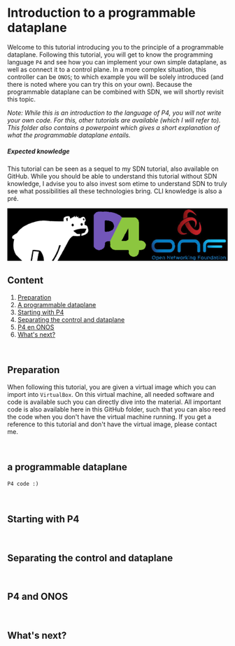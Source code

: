 # Introduction to a programmable dataplane

Welcome to this tutorial introducing you to the principle of a programmable dataplane.
Following this tutorial, you will get to know the programming language `P4` and see how you can implement your own simple dataplane, as well as connect it to a control plane.
In a more complex situation, this controller can be `ONOS`; to which example you will be solely introduced (and there is noted where you can try this on your own).
Because the programmable dataplane can be combined with SDN, we will shortly revisit this topic.

_Note: While this is an introduction to the language of P4, you will not write your own code._
_For this, other tutorials are available (which I will refer to)._
_This folder also contains a powerpoint which gives a short explanation of what the programmable dataplane entails._


##### Expected knowledge #####
This tutorial can be seen as a sequel to my SDN tutorial, also available on GitHub.
While you should be able to understand this tutorial without SDN knowledge, I advise you to also invest som etime to understand SDN to truly see what possibilities all these technologies bring.
CLI knowledge is also a pré.

![banner image](/images/p4-logo.png)

## Content
1. [Preparation](#voorbereiding)
2. [A programmable dataplane](#dataplane)
3. [Starting with P4](#switch1)
4. [Separating the control and dataplane](#switch2)
5. [P4 en ONOS](#onos)
6. [What's next?](#whatnext)

&nbsp;
## Preparation <a name="voorbereiding"></a>
When following this tutorial, you are given a virtual image which you can import into `VirtualBox`.
On this virtual machine, all needed software and code is available such you can directly dive into the material.
All important code is also available here in this GitHub folder, such that you can also reed the code when you don't have the virtual machine running.
If you get a reference to this tutorial and don't have the virtual image, please contact me.

&nbsp;
## a programmable dataplane <a name="dataplane"></a>

```
P4 code :)

```

&nbsp;
## Starting with P4 <a name="switch1"></a>



&nbsp;
## Separating the control and dataplane <a name="switch2"></a>

&nbsp;
## P4 and ONOS <a name="onos"></a>

&nbsp;
## What's next? <a name="whatnext"></a>
